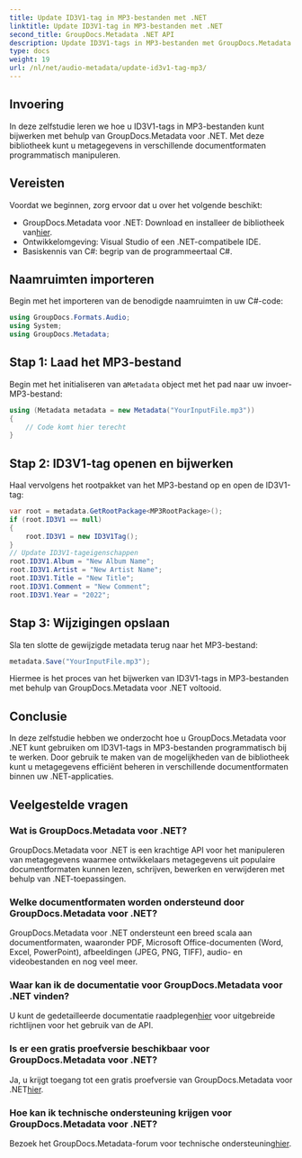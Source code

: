 ```yaml
---
title: Update ID3V1-tag in MP3-bestanden met .NET
linktitle: Update ID3V1-tag in MP3-bestanden met .NET
second_title: GroupDocs.Metadata .NET API
description: Update ID3V1-tags in MP3-bestanden met GroupDocs.Metadata voor .NET. Volg deze tutorial voor eenvoudige manipulatie van metagegevens in uw .NET-toepassingen.
type: docs
weight: 19
url: /nl/net/audio-metadata/update-id3v1-tag-mp3/
---
```

## Invoering
In deze zelfstudie leren we hoe u ID3V1-tags in MP3-bestanden kunt bijwerken met behulp van GroupDocs.Metadata voor .NET. Met deze bibliotheek kunt u metagegevens in verschillende documentformaten programmatisch manipuleren.
## Vereisten
Voordat we beginnen, zorg ervoor dat u over het volgende beschikt:
- GroupDocs.Metadata voor .NET: Download en installeer de bibliotheek van[hier](https://releases.groupdocs.com/metadata/net/).
- Ontwikkelomgeving: Visual Studio of een .NET-compatibele IDE.
- Basiskennis van C#: begrip van de programmeertaal C#.

## Naamruimten importeren
Begin met het importeren van de benodigde naamruimten in uw C#-code:
```csharp
using GroupDocs.Formats.Audio;
using System;
using GroupDocs.Metadata;
```
## Stap 1: Laad het MP3-bestand
 Begin met het initialiseren van a`Metadata` object met het pad naar uw invoer-MP3-bestand:
```csharp
using (Metadata metadata = new Metadata("YourInputFile.mp3"))
{
    // Code komt hier terecht
}
```
## Stap 2: ID3V1-tag openen en bijwerken
Haal vervolgens het rootpakket van het MP3-bestand op en open de ID3V1-tag:
```csharp
var root = metadata.GetRootPackage<MP3RootPackage>();
if (root.ID3V1 == null)
{
    root.ID3V1 = new ID3V1Tag();
}
// Update ID3V1-tageigenschappen
root.ID3V1.Album = "New Album Name";
root.ID3V1.Artist = "New Artist Name";
root.ID3V1.Title = "New Title";
root.ID3V1.Comment = "New Comment";
root.ID3V1.Year = "2022";
```
## Stap 3: Wijzigingen opslaan
Sla ten slotte de gewijzigde metadata terug naar het MP3-bestand:
```csharp
metadata.Save("YourInputFile.mp3");
```
Hiermee is het proces van het bijwerken van ID3V1-tags in MP3-bestanden met behulp van GroupDocs.Metadata voor .NET voltooid.

## Conclusie
In deze zelfstudie hebben we onderzocht hoe u GroupDocs.Metadata voor .NET kunt gebruiken om ID3V1-tags in MP3-bestanden programmatisch bij te werken. Door gebruik te maken van de mogelijkheden van de bibliotheek kunt u metagegevens efficiënt beheren in verschillende documentformaten binnen uw .NET-applicaties.

## Veelgestelde vragen
### Wat is GroupDocs.Metadata voor .NET?
GroupDocs.Metadata voor .NET is een krachtige API voor het manipuleren van metagegevens waarmee ontwikkelaars metagegevens uit populaire documentformaten kunnen lezen, schrijven, bewerken en verwijderen met behulp van .NET-toepassingen.
### Welke documentformaten worden ondersteund door GroupDocs.Metadata voor .NET?
GroupDocs.Metadata voor .NET ondersteunt een breed scala aan documentformaten, waaronder PDF, Microsoft Office-documenten (Word, Excel, PowerPoint), afbeeldingen (JPEG, PNG, TIFF), audio- en videobestanden en nog veel meer.
### Waar kan ik de documentatie voor GroupDocs.Metadata voor .NET vinden?
 U kunt de gedetailleerde documentatie raadplegen[hier](https://reference.groupdocs.com/metadata/net/) voor uitgebreide richtlijnen voor het gebruik van de API.
### Is er een gratis proefversie beschikbaar voor GroupDocs.Metadata voor .NET?
 Ja, u krijgt toegang tot een gratis proefversie van GroupDocs.Metadata voor .NET[hier](https://releases.groupdocs.com/).
### Hoe kan ik technische ondersteuning krijgen voor GroupDocs.Metadata voor .NET?
 Bezoek het GroupDocs.Metadata-forum voor technische ondersteuning[hier](https://forum.groupdocs.com/c/metadata/14).